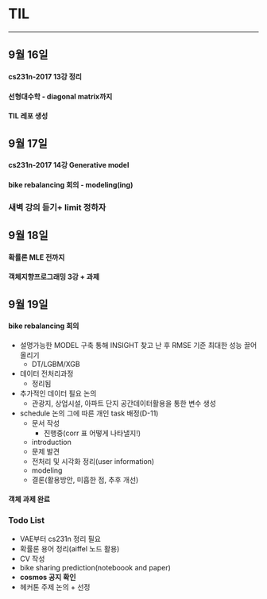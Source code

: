 # TIL
------
## 9월 16일

#### cs231n-2017 13강 정리
#### 선형대수학 - diagonal matrix까지 
#### TIL 레포 생성 


## 9월 17일

#### cs231n-2017 14강 Generative model 
#### bike rebalancing 회의 - modeling(ing)

### 새벽 강의 듣기+  limit 정하자

## 9월 18일

#### 확률론 MLE 전까지
#### 객체지향프로그래밍 3강 + 과제

## 9월 19일

#### bike rebalancing 회의 
  - 설명가능한 MODEL 구축 통해 INSIGHT 찾고 난 후 RMSE 기준 최대한 성능 끌어 올리기
    - DT/LGBM/XGB 
  - 데이터 전처리과정
    - 정리됨
  - 추가적인 데이터 필요 논의
    - 관광지, 상업시설, 아파트 단지 공간데이터활용을 통한 변수 생성
  - schedule 논의 그에 따른 개인 task 배정(D-11)
    - 문서 작성
      - 진행중(corr 표 어떻게 나타낼지!)
    - introduction
    - 문제 발견 
    - 전처리 및 시각화 정리(user information)
    - modeling
    - 결론(활용방안, 미흡한 점, 추후 개선)
   
 #### 객체 과제 완료

### Todo List
- VAE부터 cs231n 정리 필요
- 확률론 용어 정리(aiffel 노드 활용)
- CV 작성
- bike sharing prediction(noteboook and paper)
- **cosmos 공지 확인** 
- 헤커톤 주제 논의 + 선정
